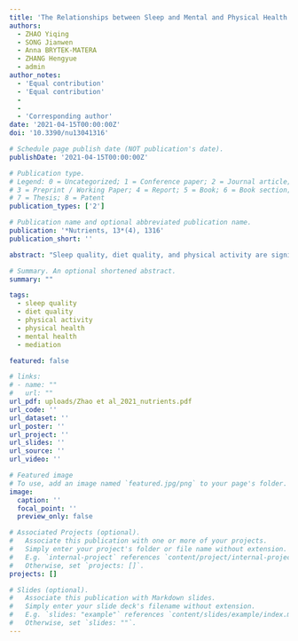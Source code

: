 ```yaml
---
title: 'The Relationships between Sleep and Mental and Physical Health of Chinese Elderly: Exploring the Mediating Roles of Diet and Physical Activity'
authors:
  - ZHAO Yiqing
  - SONG Jianwen
  - Anna BRYTEK-MATERA
  - ZHANG Hengyue
  - admin
author_notes:
  - 'Equal contribution'
  - 'Equal contribution'
  - 
  - 
  - 'Corresponding author'
date: '2021-04-15T00:00:00Z'
doi: '10.3390/nu13041316'

# Schedule page publish date (NOT publication's date).
publishDate: '2021-04-15T00:00:00Z'

# Publication type.
# Legend: 0 = Uncategorized; 1 = Conference paper; 2 = Journal article;
# 3 = Preprint / Working Paper; 4 = Report; 5 = Book; 6 = Book section;
# 7 = Thesis; 8 = Patent
publication_types: ['2']

# Publication name and optional abbreviated publication name.
publication: '*Nutrients, 13*(4), 1316'
publication_short: ''

abstract: "Sleep quality, diet quality, and physical activity are significant factors influencing physical and mental health. However, few studies have explored their underlying mechanisms, especially among the elderly population in East Asia, where people have food culture and lifestyles distinct from those living in Western countries. Therefore, the current study aimed to explore the relationships among sleep quality, diet quality, physical activity, and physical and mental health in a Chinese elderly sample. Sleep quality, diet quality, physical activity, physical health, and mental health were investigated among 313 Chinese elderly (aged 51–92 years, M = 67.90, SD = 7.94). Mediation analysis was used to examine the empirical model based on previous theories and literature. Close positive relationships were observed between all factors investigated (*r* = 0.22~0.73, *p* < 0.001). The relationships between sleep quality and physical and mental health were partially mediated by diet quality and physical activity. In clinical interventions, sleep quality, diet quality, and physical activity can be targeted to improve physical and mental health among the older adult populations."

# Summary. An optional shortened abstract.
summary: ""

tags:
  - sleep quality
  - diet quality
  - physical activity
  - physical health
  - mental health
  - mediation

featured: false

# links:
# - name: ""
#   url: ""
url_pdf: uploads/Zhao et al_2021_nutrients.pdf
url_code: ''
url_dataset: ''
url_poster: ''
url_project: ''
url_slides: ''
url_source: ''
url_video: ''

# Featured image
# To use, add an image named `featured.jpg/png` to your page's folder.
image:
  caption: ''
  focal_point: ''
  preview_only: false

# Associated Projects (optional).
#   Associate this publication with one or more of your projects.
#   Simply enter your project's folder or file name without extension.
#   E.g. `internal-project` references `content/project/internal-project/index.md`.
#   Otherwise, set `projects: []`.
projects: []

# Slides (optional).
#   Associate this publication with Markdown slides.
#   Simply enter your slide deck's filename without extension.
#   E.g. `slides: "example"` references `content/slides/example/index.md`.
#   Otherwise, set `slides: ""`.
---
```

